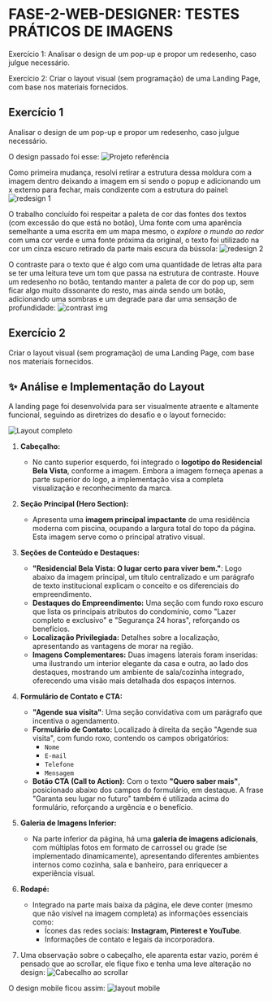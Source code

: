 # FASE-2-WEB-DESIGNER: TESTES PRÁTICOS DE IMAGENS

Exercício 1: Analisar o design de um pop-up e propor um redesenho, caso julgue necessário.

Exercício 2: Criar o layout visual (sem programação) de uma Landing Page, com base nos materiais fornecidos.
## Exercício 1
Analisar o design de um pop-up e propor um redesenho, caso julgue necessário.

O design passado foi esse: 
![Projeto referência](exercicio1/POPUP.jpg)

Como primeira mudança, resolvi retirar a estrutura dessa moldura com a imagem dentro deixando a imagem em si sendo o popup e adicionando um x externo para fechar, mais condizente com a estrutura do painel:
![redesign 1](exercicio1/Redesign_1.png)

O trabalho concluído foi respeitar a paleta de cor das fontes dos textos (com excessão do que está no botão), Uma fonte com uma aparência semelhante a uma escrita em um mapa mesmo, o *explore o mundo ao redor* com uma cor verde e uma fonte próxima da original, o texto foi utilizado na cor um cinza escuro retirado da parte mais escura da bússola:
![redesign 2](exercicio1/Redesign_2.png)

O contraste para o texto que é algo com uma quantidade de letras alta para se ter uma leitura teve um tom que passa na estrutura de contraste. Houve um redesenho no botão, tentando manter a paleta de cor do pop up, sem ficar algo muito dissonante do resto, mas ainda sendo um botão, adicionando uma sombras e um degrade para dar uma sensação de profundidade:
![contrast img](exercicio1/contrast.png)
## Exercício 2
Criar o layout visual (sem programação) de uma Landing Page, com base nos materiais fornecidos.

## ✨ Análise e Implementação do Layout

A landing page foi desenvolvida para ser visualmente atraente e altamente funcional, seguindo as diretrizes do desafio e o layout fornecido:

![Layout completo](exercicio2/completo.jpg)

1.  **Cabeçalho:**
    * No canto superior esquerdo, foi integrado o **logotipo do Residencial Bela Vista**, conforme a imagem. Embora a imagem forneça apenas a parte superior do logo, a implementação visa a completa visualização e reconhecimento da marca.

2.  **Seção Principal (Hero Section):**
    * Apresenta uma **imagem principal impactante** de uma residência moderna com piscina, ocupando a largura total do topo da página. Esta imagem serve como o principal atrativo visual.

3.  **Seções de Conteúdo e Destaques:**
    * **"Residencial Bela Vista: O lugar certo para viver bem."**: Logo abaixo da imagem principal, um título centralizado e um parágrafo de texto institucional explicam o conceito e os diferenciais do empreendimento.
    * **Destaques do Empreendimento:** Uma seção com fundo roxo escuro que lista os principais atributos do condomínio, como "Lazer completo e exclusivo" e "Segurança 24 horas", reforçando os benefícios.
    * **Localização Privilegiada:** Detalhes sobre a localização, apresentando as vantagens de morar na região.
    * **Imagens Complementares:** Duas imagens laterais foram inseridas: uma ilustrando um interior elegante da casa e outra, ao lado dos destaques, mostrando um ambiente de sala/cozinha integrado, oferecendo uma visão mais detalhada dos espaços internos.

4.  **Formulário de Contato e CTA:**
    * **"Agende sua visita"**: Uma seção convidativa com um parágrafo que incentiva o agendamento.
    * **Formulário de Contato:** Localizado à direita da seção "Agende sua visita", com fundo roxo, contendo os campos obrigatórios:
        * `Nome`
        * `E-mail`
        * `Telefone`
        * `Mensagem`
    * **Botão CTA (Call to Action):** Com o texto **"Quero saber mais"**, posicionado abaixo dos campos do formulário, em destaque. A frase "Garanta seu lugar no futuro" também é utilizada acima do formulário, reforçando a urgência e o benefício.

5.  **Galeria de Imagens Inferior:**
    * Na parte inferior da página, há uma **galeria de imagens adicionais**, com múltiplas fotos em formato de carrossel ou grade (se implementado dinamicamente), apresentando diferentes ambientes internos como cozinha, sala e banheiro, para enriquecer a experiência visual.

6.  **Rodapé:**
    * Integrado na parte mais baixa da página, ele deve conter (mesmo que não visível na imagem completa) as informações essenciais como:
        * Ícones das redes sociais: **Instagram, Pinterest e YouTube**.
        * Informações de contato e legais da incorporadora.

7. Uma observação sobre o cabeçalho, ele aparenta estar vazio, porém é pensado que ao scrollar, ele fique fixo e tenha uma leve alteração no design:
![Cabecalho ao scrollar](exercicio2/cabecalhoScroll.jpg)

O design mobile ficou assim:
![layout mobile](exercicio2/mobile.jpg)
